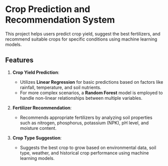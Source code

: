 # Crop Prediction and Recommendation System

This project helps users predict crop yield, suggest the best fertilizers, and recommend suitable crops for specific conditions using machine learning models.

## Features

1. **Crop Yield Prediction**:
   - Utilizes **Linear Regression** for basic predictions based on factors like rainfall, temperature, and soil nutrients.
   - For more complex scenarios, a **Random Forest** model is employed to handle non-linear relationships between multiple variables.
   
2. **Fertilizer Recommendation**:
   - Recommends appropriate fertilizers by analyzing soil properties such as nitrogen, phosphorus, potassium (NPK), pH level, and moisture content.
   
3. **Crop Type Suggestion**:
   - Suggests the best crop to grow based on environmental data, soil type, weather, and historical crop performance using machine learning models.
